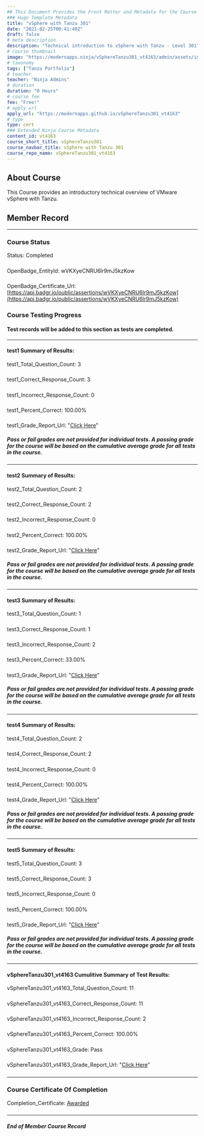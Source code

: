 ```yaml
---
## This Document Provides the Front Matter and Metadata for the Course Information page used in the modernapps.ninja homepage and the member profile page.
### Hugo Template Metadata
title: "vSphere with Tanzu 301"
date: "2021-02-25T00:41:40Z"
draft: false
# meta description
description: "Technical introduction to vSphere with Tanzu - Level 301"
# course thumbnail
image: "https://modernapps.ninja/vSphereTanzu301_vt4163/admin/assets/images/vSphereTanzu301_vt4163.jpg"
# taxonomy
tags: ["Tanzu Portfolio"]
# teacher
teacher: "Ninja Admins"
# duration
duration: "0 Hours"
# course fee
fee: "Free!"
# apply url
apply_url: "https://modernapps.github.io/vSphereTanzu301_vt4163"
# type
type: cert
### Extended Ninja Course Metadata
content_id: vt4163
course_short_title: vSphereTanzu301
course_navbar_title: vSphere with Tanzu 301
course_repo_name: vSphereTanzu301_vt4163
---  
```


## About Course

This Course provides an introductory technical overview of VMware vSphere with Tanzu.

## Member Record  
---  
  
  
### Course Status  

Status: Completed
#####
OpenBadge_EntityId: wVKXyeCNRU6lr9mJ5kzKow
#####
OpenBadge_Certificate_Url: [https://api.badgr.io/public/assertions/wVKXyeCNRU6lr9mJ5kzKow](https://api.badgr.io/public/assertions/wVKXyeCNRU6lr9mJ5kzKow)
#####




### Course Testing Progress  
#### Test records will be added to this section as tests are completed.
  
---  
#### test1 Summary of Results:  
test1_Total_Question_Count: 3
#####  
test1_Correct_Response_Count: 3
#####  
test1_Incorrect_Response_Count: 0
#####  
test1_Percent_Correct: 100.00%
#####  
test1_Grade_Report_Url: "[Click Here](https://github.com/modernappsninjas/pete-reis/blob/main/static/userdata/courses/vSphereTanzu301_vt4163/grade_report.pr307.test1.md)"
##### Pass or fail grades are not provided for individual tests. A passing grade for the course will be based on the cumulative average grade for all tests in the course.  
#####  
---  
#### test2 Summary of Results:  
test2_Total_Question_Count: 2
#####  
test2_Correct_Response_Count: 2
#####  
test2_Incorrect_Response_Count: 0
#####  
test2_Percent_Correct: 100.00%
#####  
test2_Grade_Report_Url: "[Click Here](https://github.com/modernappsninjas/pete-reis/blob/main/static/userdata/courses/vSphereTanzu301_vt4163/grade_report.pr310.test2.md)"
##### Pass or fail grades are not provided for individual tests. A passing grade for the course will be based on the cumulative average grade for all tests in the course.  
#####  
---  
#### test3 Summary of Results:  
test3_Total_Question_Count: 1
#####  
test3_Correct_Response_Count: 1
#####  
test3_Incorrect_Response_Count: 2
#####  
test3_Percent_Correct: 33.00%
#####  
test3_Grade_Report_Url: "[Click Here](https://github.com/modernappsninjas/pete-reis/blob/main/static/userdata/courses/vSphereTanzu301_vt4163/grade_report.pr318.test3.md)"
##### Pass or fail grades are not provided for individual tests. A passing grade for the course will be based on the cumulative average grade for all tests in the course.  
#####  
---  
#### test4 Summary of Results:  
test4_Total_Question_Count: 2
#####  
test4_Correct_Response_Count: 2
#####  
test4_Incorrect_Response_Count: 0
#####  
test4_Percent_Correct: 100.00%
#####  
test4_Grade_Report_Url: "[Click Here](https://github.com/modernappsninjas/pete-reis/blob/main/static/userdata/courses/vSphereTanzu301_vt4163/grade_report.pr315.test4.md)"
##### Pass or fail grades are not provided for individual tests. A passing grade for the course will be based on the cumulative average grade for all tests in the course.  
#####  
---  
#### test5 Summary of Results:  
test5_Total_Question_Count: 3
#####  
test5_Correct_Response_Count: 3
#####  
test5_Incorrect_Response_Count: 0
#####  
test5_Percent_Correct: 100.00%
#####  
test5_Grade_Report_Url: "[Click Here](https://github.com/modernappsninjas/pete-reis/blob/main/static/userdata/courses/vSphereTanzu301_vt4163/grade_report.pr319.test5.md)"
##### Pass or fail grades are not provided for individual tests. A passing grade for the course will be based on the cumulative average grade for all tests in the course.  
#####  
---  
#### vSphereTanzu301_vt4163 Cumulitive Summary of Test Results:  
vSphereTanzu301_vt4163_Total_Question_Count: 11  
#####  
vSphereTanzu301_vt4163_Correct_Response_Count: 11  
#####  
vSphereTanzu301_vt4163_Incorrect_Response_Count: 2 
#####  
vSphereTanzu301_vt4163_Percent_Correct: 100.00%  
#####  
vSphereTanzu301_vt4163_Grade: Pass  
#####  
vSphereTanzu301_vt4163_Grade_Report_Url: "[Click Here](https://github.com/modernappsninjas/pete-reis/blob/main/static/userdata/courses/vSphereTanzu301_vt4163/grade_report.pr320.vSphereTanzu301_vt4163.md)"
#####  
  
---  
### Course Certificate Of Completion

Completion_Certificate: [Awarded](https://api.badgr.io/public/assertions/wVKXyeCNRU6lr9mJ5kzKow)
#####
---
##### End of Member Course Record